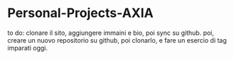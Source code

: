 # Personal-Projects-AXIA
to do: clonare il sito, aggiungere immaini e bio, poi sync su github.
poi, creare un nuovo repositorio su github, poi clonarlo, e fare un esercio di tag imparati oggi.